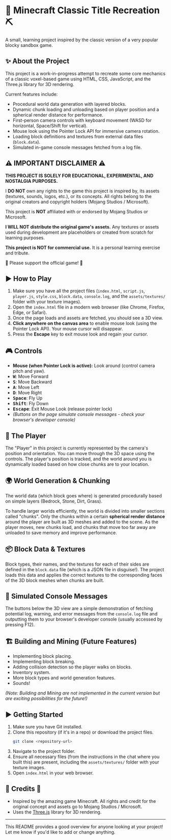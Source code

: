 # 🧱 Minecraft Classic Title Recreation ⛏️

A small, learning project inspired by the classic version of a very popular blocky sandbox game.

## ✨ About the Project

This project is a work-in-progress attempt to recreate some core mechanics of a classic voxel-based game using HTML, CSS, JavaScript, and the Three.js library for 3D rendering.

Current features include:

* Procedural world data generation with layered blocks.
* Dynamic chunk loading and unloading based on player position and a spherical render distance for performance.
* First-person camera controls with keyboard movement (WASD for horizontal, Space/Shift for vertical).
* Mouse look using the Pointer Lock API for immersive camera rotation.
* Loading block definitions and textures from external data files (`block.data`).
* Simulated in-game console messages fetched from a log file.

## ⚠️ IMPORTANT DISCLAIMER ⚠️

**THIS PROJECT IS SOLELY FOR EDUCATIONAL, EXPERIMENTAL, AND NOSTALGIA PURPOSES.**

I **DO NOT** own any rights to the game this project is inspired by, its assets (textures, sounds, logos, etc.), or its concepts. All rights belong to the original creators and copyright holders (Mojang Studios / Microsoft).

This project is **NOT** affiliated with or endorsed by Mojang Studios or Microsoft.

**I WILL NOT distribute the original game's assets.** Any textures or assets used during development are placeholders or created from scratch for learning purposes.

**This project is NOT for commercial use.** It is a personal learning exercise and tribute.

🙏 Please support the official game! 🙏

## ▶️ How to Play

1.  Make sure you have all the project files (`index.html`, `script.js`, `player.js`, `style.css`, `block.data`, `console.log`, and the `assets/textures/` folder with your texture images).
2.  Open the `index.html` file in a modern web browser (like Chrome, Firefox, Edge, or Safari).
3.  Once the page loads and assets are fetched, you should see a 3D view.
4.  **Click anywhere on the canvas area** to enable mouse look (using the Pointer Lock API). Your mouse cursor will disappear.
5.  Press the **Escape** key to exit mouse look and regain your cursor.

## 🎮 Controls

* **Mouse (when Pointer Lock is active):** Look around (control camera pitch and yaw).
* **<kbd>W</kbd>**: Move Forward
* **<kbd>S</kbd>**: Move Backward
* **<kbd>A</kbd>**: Move Left
* **<kbd>D</kbd>**: Move Right
* **<kbd>Space</kbd>**: Fly Up
* **<kbd>Shift</kbd>**: Fly Down
* **<kbd>Escape</kbd>**: Exit Mouse Look (release pointer lock)
* *(Buttons on the page simulate console messages - check your browser's developer console)*

## 🚶 The Player

The "Player" in this project is currently represented by the camera's position and orientation. You can move through the 3D space using the controls. The player's position is tracked, and the world around you is dynamically loaded based on how close chunks are to your location.

## 🌍 World Generation & Chunking

The world data (which block goes where) is generated procedurally based on simple layers (Bedrock, Stone, Dirt, Grass).

To handle larger worlds efficiently, the world is divided into smaller sections called "chunks". Only the chunks within a certain **spherical render distance** around the player are built as 3D meshes and added to the scene. As the player moves, new chunks load, and chunks that move too far away are unloaded to save memory and improve performance.

## 📦 Block Data & Textures

Block types, their names, and the textures for each of their sides are defined in the `block.data` file (which is a JSON file in disguise!). The project loads this data and applies the correct textures to the corresponding faces of the 3D block meshes when chunks are built.

## 📜 Simulated Console Messages

The buttons below the 3D view are a simple demonstration of fetching potential log, warning, and error messages from the `console.log` file and outputting them to your browser's developer console (usually accessed by pressing F12).

## 🏗️ Building and Mining (Future Features)

* Implementing block placing.
* Implementing block breaking.
* Adding collision detection so the player walks on blocks.
* Inventory system.
* More block types and world generation features.
* Sounds!

*(Note: Building and Mining are not implemented in the current version but are exciting possibilities for the future!)*

## ▶️ Getting Started

1.  Make sure you have Git installed.
2.  Clone this repository (if it's in a repo) or download the project files.
    ```bash
    git clone <repository-url>
    ```
3.  Navigate to the project folder.
4.  Ensure all necessary files (from the instructions in the chat where you built this) are present, including the `assets/textures/` folder with your texture images.
5.  Open `index.html` in your web browser.

## 🙏 Credits 🙏

* Inspired by the amazing game Minecraft. All rights and credit for the original concept and assets go to Mojang Studios / Microsoft.
* Uses the [Three.js](https://threejs.org/) library for 3D rendering.

---

This README provides a good overview for anyone looking at your project! Let me know if you'd like to add or change anything.